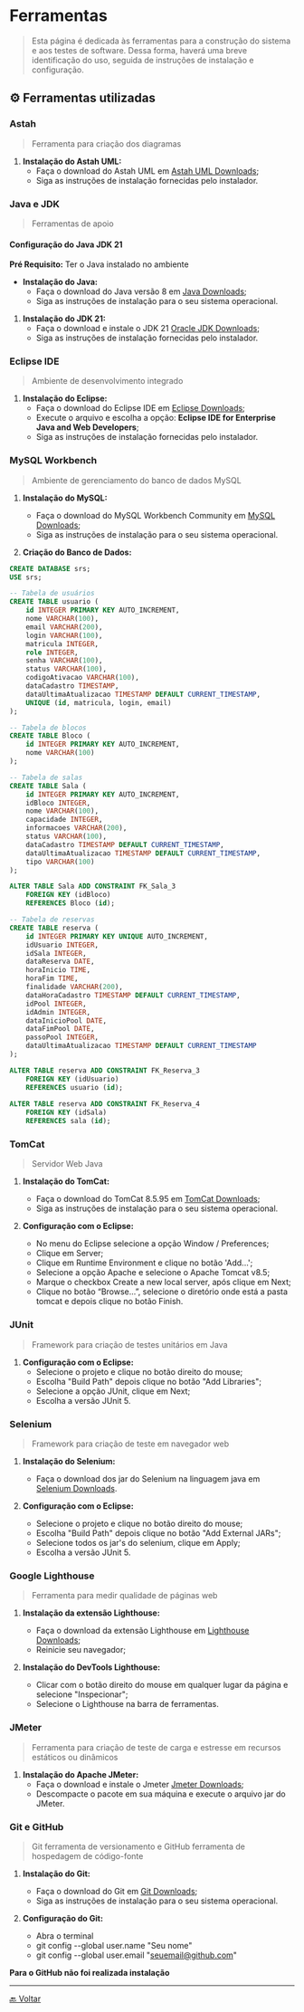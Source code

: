 # Ferramentas

> Esta página é dedicada às ferramentas para a construção do sistema e aos testes de software. Dessa forma, haverá uma breve identificação do uso, seguida de instruções de instalação e configuração.

## ⚙️ Ferramentas utilizadas

### Astah
> Ferramenta para criação dos diagramas

1. **Instalação do Astah UML:**
   - Faça o download do Astah UML em [Astah UML Downloads](https://astah.net/downloads/);
   - Siga as instruções de instalação fornecidas pelo instalador.

### Java e JDK
> Ferramentas de apoio

#### Configuração do Java JDK 21
**Pré Requisito:** Ter o Java instalado no ambiente
- **Instalação do Java:**
   - Faça o download do Java versão 8 em [Java Downloads](https://www.java.com/pt-BR/download/ie_manual.jsp?locale=pt_BR);
   - Siga as instruções de instalação para o seu sistema operacional.

1. **Instalação do JDK 21:**
   - Faça o download e instale o JDK 21 [Oracle JDK Downloads](https://www.oracle.com/br/java/technologies/downloads/#jdk21-windows);
   - Siga as instruções de instalação fornecidas pelo instalador.

### Eclipse IDE
> Ambiente de desenvolvimento integrado

1. **Instalação do Eclipse:**
   - Faça o download do Eclipse IDE em [Eclipse Downloads](https://www.eclipse.org/downloads/);
   - Execute o arquivo e escolha a opção: **Eclipse IDE for Enterprise Java and Web Developers**;
   - Siga as instruções de instalação fornecidas pelo instalador.

### MySQL Workbench
> Ambiente de gerenciamento do banco de dados MySQL

1. **Instalação do MySQL:**
   - Faça o download do MySQL Workbench Community em [MySQL Downloads](https://dev.mysql.com/downloads/installer/);
   - Siga as instruções de instalação para o seu sistema operacional.

2. **Criação do Banco de Dados:**

```sql
CREATE DATABASE srs;
USE srs;

-- Tabela de usuários
CREATE TABLE usuario (
    id INTEGER PRIMARY KEY AUTO_INCREMENT,
    nome VARCHAR(100),
    email VARCHAR(200),
    login VARCHAR(100),
    matricula INTEGER,
    role INTEGER,
    senha VARCHAR(100),
    status VARCHAR(100),
    codigoAtivacao VARCHAR(100),
    dataCadastro TIMESTAMP,
    dataUltimaAtualizacao TIMESTAMP DEFAULT CURRENT_TIMESTAMP,
    UNIQUE (id, matricula, login, email)
);

-- Tabela de blocos
CREATE TABLE Bloco (
    id INTEGER PRIMARY KEY AUTO_INCREMENT,
    nome VARCHAR(100)
);

-- Tabela de salas
CREATE TABLE Sala (
    id INTEGER PRIMARY KEY AUTO_INCREMENT,
    idBloco INTEGER,
    nome VARCHAR(100),
    capacidade INTEGER,
    informacoes VARCHAR(200),
    status VARCHAR(100),
    dataCadastro TIMESTAMP DEFAULT CURRENT_TIMESTAMP,
    dataUltimaAtualizacao TIMESTAMP DEFAULT CURRENT_TIMESTAMP,
    tipo VARCHAR(100)
);

ALTER TABLE Sala ADD CONSTRAINT FK_Sala_3
    FOREIGN KEY (idBloco)
    REFERENCES Bloco (id);

-- Tabela de reservas
CREATE TABLE reserva (
    id INTEGER PRIMARY KEY UNIQUE AUTO_INCREMENT,
    idUsuario INTEGER,
    idSala INTEGER,
    dataReserva DATE,
    horaInicio TIME,
    horaFim TIME,
    finalidade VARCHAR(200),
    dataHoraCadastro TIMESTAMP DEFAULT CURRENT_TIMESTAMP,
    idPool INTEGER,
    idAdmin INTEGER,
    dataInicioPool DATE,
    dataFimPool DATE,
    passoPool INTEGER,
    dataUltimaAtualizacao TIMESTAMP DEFAULT CURRENT_TIMESTAMP
);

ALTER TABLE reserva ADD CONSTRAINT FK_Reserva_3
    FOREIGN KEY (idUsuario)
    REFERENCES usuario (id);
 
ALTER TABLE reserva ADD CONSTRAINT FK_Reserva_4
    FOREIGN KEY (idSala)
    REFERENCES sala (id);

```

### TomCat
> Servidor Web Java

1. **Instalação do TomCat:**
   - Faça o download do TomCat 8.5.95 em [TomCat Downloads](https://tomcat.apache.org/download-80.cgi);
   - Siga as instruções de instalação para o seu sistema operacional.

2. **Configuração com o Eclipse:**
   - No menu do Eclipse selecione a opção Window / Preferences;
   - Clique em Server;
   - Clique em Runtime Environment e clique no botão 'Add...';
   - Selecione a opção Apache e selecione o Apache Tomcat v8.5;
   - Marque o checkbox Create a new local server, após clique em Next;
   - Clique no botão “Browse...”, selecione o diretório onde está a pasta tomcat e depois clique no botão Finish.

### JUnit
> Framework para criação de testes unitários em Java

1. **Configuração com o Eclipse:**
   - Selecione o projeto e clique no botão direito do mouse;
   - Escolha "Build Path" depois clique no botão "Add Libraries";
   - Selecione a opção JUnit, clique em Next;
   - Escolha a versão JUnit 5. 

### Selenium
> Framework para criação de teste em navegador web

1. **Instalação do Selenium:**
   - Faça o download dos jar do Selenium na linguagem java em [Selenium Downloads](https://www.selenium.dev/downloads/).

2. **Configuração com o Eclipse:**
   - Selecione o projeto e clique no botão direito do mouse;
   - Escolha "Build Path" depois clique no botão "Add External JARs";
   - Selecione todos os jar's do selenium, clique em Apply;
   - Escolha a versão JUnit 5.

### Google Lighthouse
> Ferramenta para medir qualidade de páginas web

1. **Instalação da extensão Lighthouse:**
   - Faça o download da extensão Lighthouse em [Lighthouse Downloads](https://chromewebstore.google.com/detail/lighthouse/blipmdconlkpinefehnmjammfjpmpbjk?hl=pt-BR);
   - Reinicie seu navegador;
  
2. **Instalação do DevTools Lighthouse:**
   - Clicar com o botão direito do mouse em qualquer lugar da página e selecione "Inspecionar";
   - Selecione o Lighthouse na barra de ferramentas.

### JMeter
> Ferramenta para criação de teste de carga e estresse em recursos estáticos ou dinâmicos

1. **Instalação do Apache JMeter:**
   - Faça o download e instale o Jmeter [Jmeter Downloads](https://jmeter.apache.org/download_jmeter.cgi);
   - Descompacte o pacote em sua máquina e execute o arquivo jar do JMeter.

### Git e GitHub
> Git ferramenta de versionamento e GitHub ferramenta de hospedagem de código-fonte

1. **Instalação do Git:**
   - Faça o download do Git em [Git Downloads](https://git-scm.com/downloads);
   - Siga as instruções de instalação para o seu sistema operacional.

2. **Configuração do Git:**
   - Abra o terminal 
   - git config --global user.name "Seu nome"
   - git config --global user.email "seuemail@github.com"

**Para o GitHub não foi realizada instalação**

---
[🔙 Voltar](../tests/introducao.md/#️-roteiro-de-teste)